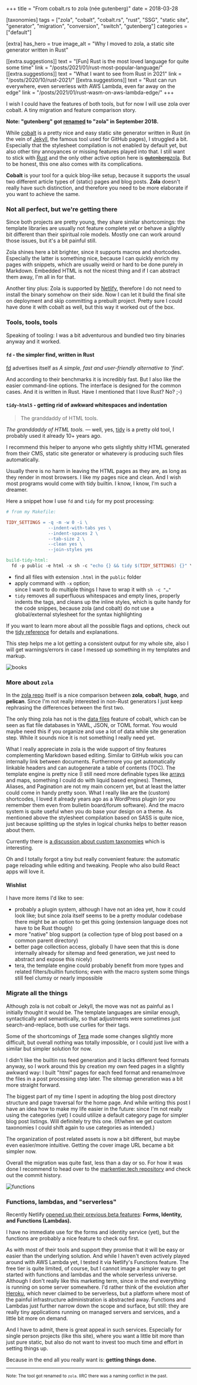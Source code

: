 +++
title = "From cobalt.rs to zola (née gutenberg)"
date = 2018-03-28

[taxonomies]
tags = ["zola", "cobalt", "cobalt.rs", "rust", "SSG", "static site", "generator", "migration", "conversion", "switch", "gutenberg"]
categories = ["default"]

[extra]
has_hero = true
image_alt = "Why I moved to zola, a static site generator written in Rust"

[[extra.suggestions]]
text = "[Fun] Rust is the most loved language for quite some time"
link = "/posts/2021/01/rust-most-popular-language/"
[[extra.suggestions]]
text = "What I want to see from Rust in 2021"
link = "/posts/2020/10/rust-2021/"
[[extra.suggestions]]
text = "Rust can run everywhere, even serverless with AWS Lambda, even far away on the edge"
link = "/posts/2021/01/rust-wasm-on-aws-lambda-edge/"
+++

I wish I could have the features of both tools, but for now I will use zola over cobalt. A tiny migration and feature comparison story.

<!-- more -->

**Note: "gutenberg" got [renamed][rename] to "zola" in September 2018.**

While [cobalt][cobalt] is a pretty nice and easy static site generator written in Rust (in the vein of [Jekyll][jekyll], the famous tool used for GitHub pages), I struggled a bit.
Especially that the stylesheet compilation is not enabled by default yet, but also other tiny annoyances or missing features played into that. I still want to stick with [Rust][rust] and the only other active option here is [<del>gutenberg</del><ins>zola</ins>][zola]. But to be honest, this one also comes with its complications.

**Cobalt** is your tool for a quick blog-like setup, because it supports the usual two different article types of (static) pages and blog posts. **Zola** doesn't really have such distinction, and therefore you need to be more elaborate if you want to achieve the same.

### Not all perfect, but we're getting there

Since both projects are pretty young, they share similar shortcomings: the template libraries are usually not feature complete yet or behave a slightly bit different than their spiritual role models. Mostly one can work around those issues, but it's a bit painful still.

Zola shines here a bit brighter, since it supports macros and shortcodes. Especially the latter is something nice, because I can quickly enrich my pages with snippets, which are usually weird or hard to be done purely in Markdown. Embedded HTML is not the nicest thing and if I can abstract them away, I'm all in for that.

Another tiny plus: Zola is supported by [Netlify][netlify], therefore I do not need to install the binary somehow on their side. Now I can let it build the final site on deployment and skip committing a prebuilt project. Pretty sure I could have done it with cobalt as well, but this way it worked out of the box.

### Tools, tools, tools

Speaking of tooling: I was a bit adventurous and bundled two tiny binaries anyway and it worked.

#### `fd` - the simpler find, written in Rust

[fd][fd] advertises itself as _A simple, fast and user-friendly alternative to 'find'._

And according to their benchmarks it is incredibly fast. But I also like the easier command-line options. The interface is designed for the common cases. And it is written in Rust. Have I mentioned that I love Rust? No? ;-)

#### `tidy-html5` - getting rid of awkward whitespaces and indentation

> The granddaddy of HTML tools.

_The granddaddy of HTML tools._ — well, yes, [tidy][tidy] is a pretty old tool, I probably used it already 10+ years ago.

I recommend this helper to anyone who gets slightly shitty HTML generated from their CMS, static site generator or whatevery is producing such files automatically.

Usually there is no harm in leaving the HTML pages as they are, as long as they render in most browsers. I like my pages nice and clean. And I wish most programs would come with tidy builtin. I know, I know, I'm such a dreamer.

Here a snippet how I use `fd` and `tidy` for my post processing:

```mk
# from my Makefile:

TIDY_SETTINGS = -q -m -w 0 -i \
                --indent-with-tabs yes \
                --indent-spaces 2 \
                --tab-size 2 \
                --clean yes \
                --join-styles yes

build-tidy-html:
  fd -p public -e html -x sh -c "echo {} && tidy $(TIDY_SETTINGS) {}" \;
```

* find all files with extension `.html` in the `public` folder
* apply command with `-x` option; \
  since I want to do multiple things I have to wrap it with `sh -c "…"`
* `tidy` removes all superfluous whitespaces and empty lines, properly indents the tags, and cleans up the inline styles, which is quite handy for the code snippes, because zola (and cobalt) do not use a global/external stylesheet for the syntax highlighting

If you want to learn more about all the possible flags and options, check out the [tidy reference][tidyref] for details and explanations.

This step helps me a lot getting a consistent output for my whole site, also I will get warnings/errors in case I messed up something in my templates and markup.

![books](./books.png)

### More about `zola`

In the [zola repo][sitegen-comp] itself is a nice comparison between **zola**, **cobalt**, **hugo**, and **pelican**. Since I'm not really interested in non-Rust generators I just keep rephrasing the differences between the first two.

The only thing zola has not is the [data files][cobalt-data] feature of cobalt, which can be seen as flat file databases in YAML, JSON, or TOML format. You would maybe need this if you organize and use a lot of data while site generation step. While it sounds nice it is not something I really need yet.

What I really appreciate in zola is the wide support of tiny features complementing Markdown based editing. Similar to GitHub wikis you can internally link between documents. Furthermore you get automatically linkable headers and can autogenerate a table of contents (TOC). The template engine is pretty nice (I still need more definable types like [arrays][array-issue] and maps, something I could do with liquid based engines). Themes, Aliases, and Pagination are not my main concern yet, but at least the latter could come in handy pretty soon. What I really like are the (custom) shortcodes, I loved it already years ago as a WordPress plugin (or you remember them even from bulletin board/forum software). And the macro system is quite useful when you do base your design on a theme. As mentioned above the stylesheet compilation based on SASS is quite nice, just because splitting up the styles in logical chunks helps to better reason about them.

Currently there is [a discussion about custom taxonomies][taxodisco] which is interesting.

Oh and I totally forgot a tiny but really convenient feature: the automatic page reloading while editing and tweaking. People who also build React apps will love it.

#### Wishlist

I have more items I'd like to see:

* probably a plugin system, although I have not an idea yet, how it could look like; but since zola itself seems to be a pretty modular codebase there might be an option to get this going (extension language does not have to be Rust though)
* more "native" blog support (a collection type of blog post based on a common parent directory)
* better page collection access, globally (I have seen that this is done internally already for sitemap and feed generation, we just need to abstract and expose this nicely)
* tera, the template engine could probably benefit from more types and related filters/builtin functions; even with the macro system some things still feel clumsy or nearly impossible

### Migrate all the things

Although zola is not cobalt or Jekyll, the move was not as painful as I initially thought it would be.
The template languages are similar enough, syntactically and semantically, so that adjustments were sometimes just search-and-replace, both use curlies for their tags.

Some of the shortcomings of [Tera][tera] made some changes slightly more difficult, but overall nothing was totally impossible, or I could just live with a similar but simpler solution for now.

I didn't like the builtin rss feed generation and it lacks different feed formats anyway, so I work around this by creation my own feed pages in a slightly awkward way: I built "html" pages for each feed format and rename/move the files in a post processing step later. The sitemap generation was a bit more straight forward.

The biggest part of my time I spent in adopting the blog post directory structure and page traversal for the home page. And while writing this post I have an idea how to make my life easier in the future: since I'm not really using the categories (yet) I could utilize a default category page for simpler blog post listings. Will definitely try this one. (If/when we get custom taxonomies I could shift again to use categories as intended.)

The organization of post related assets is now a bit different, but maybe even easier/more intuitive. Getting the cover image URL became a bit simpler now.

Overall the migration was quite fast, less than a day or so. For how it was done I recommend to head over to the [markentier.tech repository][mtt-repo] and check out the commit history.

![functions](./functions.png)

### Functions, lambdas, and "serverless"

Recently Netlify [opened up their previous beta features][netlify-blogpost]: **Forms, Identity, and Functions (Lambdas).**

I have no immediate use for the forms and identity service (yet), but the functions are probably a nice feature to check out first.

As with most of their tools and support they promise that it will be easy or easier than the underlying solution. And while I haven't even actively played around with AWS Lambda yet, I tested it via Netlify's Functions feature. The free tier is quite limited, of course, but I cannot image a simpler way to get started with functions and lambdas and the whole serverless universe. Although I don't really like this marketing term, since in the end everything is running on some server somewhere. I'd rather think of the evolution after [Heroku][heroku], which never claimed to be serverless, but a platform where most of the painful infrastructure administration is abstracted away. Functions and Lambdas just further narrow down the scope and surface, but still: they are really tiny applications running on managed servers and services, and a little bit more on demand.

And I have to admit, there is great appeal in such services. Especially for single person projects (like this site), where you want a little bit more than just pure static, but also do not want to invest too much time and effort in setting things up.

Because in the end all you really want is: **getting things done.**

-----

<small>Note: The tool got renamed to `zola`. IIRC there was a naming conflict in the past.</small>

[rename]: https://github.com/getzola/zola/issues/377
[array-issue]: https://github.com/getzola/zola/issues/270
[cobalt-data]: https://cobalt-org.github.io/docs/data/
[cobalt]: https://cobalt-org.github.io/
[fd]: https://github.com/sharkdp/fd
[zola]: https://www.getzola.org/
[heroku]: https://www.heroku.com/
[jekyll]: https://jekyllrb.com/
[mtt-repo]: https://github.com/markentier/markentier.tech
[netlify-blogpost]: https://www.netlify.com/blog/2018/03/20/netlifys-aws-lambda-functions-bring-the-backend-to-your-frontend-workflow/
[netlify]: https://www.netlify.com/
[rust]: https://www.rust-lang.org/
[sitegen-comp]: https://github.com/getzola/zola#comparisons-with-other-static-site-generators
[taxodisco]: https://github.com/getzola/zola/issues/246
[tera]: https://tera.netlify.com/
[tidy]: http://www.html-tidy.org/
[tidyref]: http://api.html-tidy.org/tidy/quickref_5.6.0.html
